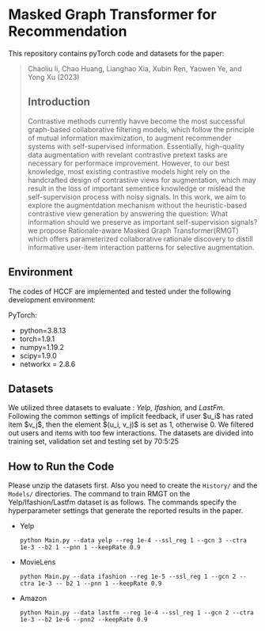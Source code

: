 <body marginheight="0"><h1>Masked Graph Transformer for Recommendation</h1>
<p>This repository contains pyTorch code and datasets for the paper:

</p>
<blockquote>
<p>Chaoliu li,  Chao Huang, Lianghao Xia, Xubin Ren, Yaowen Ye, and Yong Xu (2023)
</p>
<h2>Introduction</h2>
<p>Contrastive methods currently havve become the most successful graph-based collaborative filtering models, which follow the principle of mutual information maximization, to augment recommender systems with self-supervised information. Essentially, high-quality
data augmentation with revelant contrastive pretext tasks are necessary for performace improvement. However, to our best knowledge, most existing contrastive models hight rely on the handcrafted design of contrastive views for augmentation, which may
result in the loss of important sementice knowledge or mislead the self-supervision process with noisy signals. In this work, we aim to 
explore the augmentdation mechanism without the heuristic-based contrastive view generation by answering the question: What information should we preserve as important self-supervision signals?
we propose Rationale-aware Masked Graph Transformer(RMGT) which offers parameterized collaborative rationale discovery to distill informative user-item interaction patterns for selective augmentation.


</p>
</blockquote>
<h2>Environment</h2>
<p>The codes of HCCF are implemented and tested under the following development environment:


</p>
<p>PyTorch:

</p>
<ul>
<li>python=3.8.13</li>
<li>torch=1.9.1</li>
<li>numpy=1.19.2</li>
<li>scipy=1.9.0</li>
<li>networkx = 2.8.6</li>
</ul>
<h2>Datasets</h2>
<p>We utilized three datasets to evaluate : <i>Yelp, Ifashion, </i>and <i>LastFm</i>. Following the common settings of implicit feedback, if user $u_i$ has rated item $v_j$, then the element $(u_i, v_j)$ is set as 1, otherwise 0. We filtered out users and items with too few interactions. The datasets are divided into training set, validation set and testing set by 70:5:25


</p>
<h2>How to Run the Code</h2>
<p>Please unzip the datasets first. Also you need to create the <code>History/</code> and the <code>Models/</code> directories. The command to train RMGT on the Yelp/Ifashion/Lastfm dataset is as follows. The commands specify the hyperparameter settings that generate the reported results in the paper.

</p>
<ul>
<li>Yelp<pre><code>python Main.py --data yelp --reg 1e-4 --ssl_reg 1 --gcn 3 --ctra 1e-3 --b2 1 --pnn 1 --keepRate 0.9</code></pre>
</li>
<li>MovieLens<pre><code>python Main.py --data ifashion --reg 1e-5 --ssl_reg 1 --gcn 2 --ctra 1e-3 -- b2 1 --pnn 1 --keepRate 0.9</code></pre>
</li>
<li>Amazon<pre><code>python Main.py --data lastfm --reg 1e-4 --ssl_reg 1 --gcn 2 --ctra 1e-3 --b2 1e-6 --pnn2 --keepRate 0.9</code></pre>
</li>
</ul>
</body></html>
